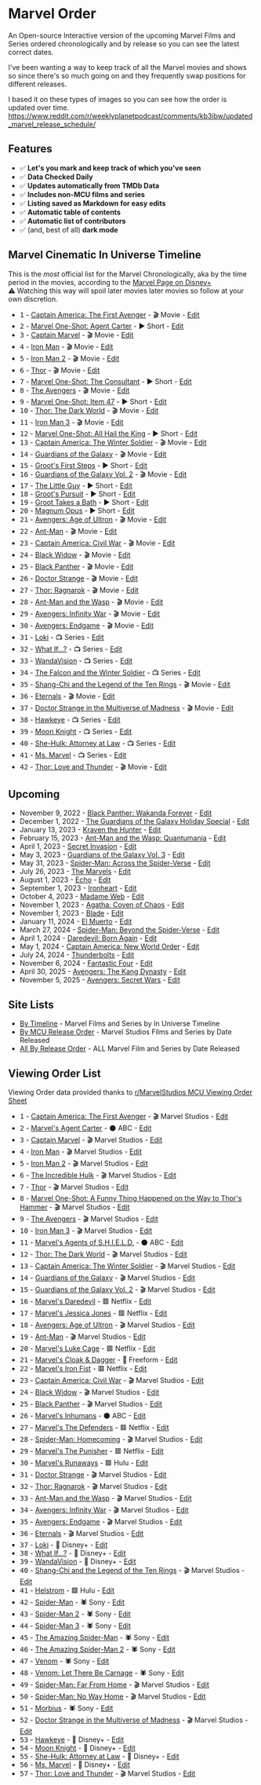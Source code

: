 # Marvel Order
An Open-source Interactive version of the upcoming Marvel Films and Series ordered chronologically and by release so you can see the latest correct dates. 

I've been wanting a way to keep track of all the Marvel movies and shows so since there's so much going on and they frequently swap positions for different releases. 

I based it on these types of images so you can see how the order is updated over time. 
https://www.reddit.com/r/weeklyplanetpodcast/comments/kb3ibw/updated_marvel_release_schedule/

## Features

- ✅ **Let's you mark and keep track of which you've seen**
- ✅ **Data Checked Daily**
- ✅ **Updates automatically from TMDb Data**
- ✅ **Includes non-MCU films and series**
- ✅ **Listing saved as Markdown for easy edits**
- ✅ **Automatic table of contents**
- ✅ **Automatic list of contributors**
- ✅ (and, best of all) **dark mode**

## Marvel Cinematic In Universe Timeline

This is the *most* official list for the Marvel Chronologically, aka by the time period in the movies, according to the [Marvel Page on Disney+](https://www.disneyplus.com/brand/marvel)
<br>
⚠️ Watching this way will spoil later movies later movies so follow at your own discretion.
<!-- start-in-universe-list -->

- <kbd>1</kbd> - [Captain America: The First Avenger](https://marvelorder.com/en/captain-america-the-first-avenger-1771) - 🎬 Movie - [Edit](https://github.com/ThatGuySam/marvelorder/blob/main/src/pages/en/captain-america-the-first-avenger-1771.md)
- <kbd>2</kbd> - [Marvel One-Shot: Agent Carter](https://marvelorder.com/en/marvel-one-shot-agent-carter-211387) - ▶️ Short - [Edit](https://github.com/ThatGuySam/marvelorder/blob/main/src/pages/en/marvel-one-shot-agent-carter-211387.md)
- <kbd>3</kbd> - [Captain Marvel](https://marvelorder.com/en/captain-marvel-299537) - 🎬 Movie - [Edit](https://github.com/ThatGuySam/marvelorder/blob/main/src/pages/en/captain-marvel-299537.md)
- <kbd>4</kbd> - [Iron Man](https://marvelorder.com/en/iron-man-1726) - 🎬 Movie - [Edit](https://github.com/ThatGuySam/marvelorder/blob/main/src/pages/en/iron-man-1726.md)
- <kbd>5</kbd> - [Iron Man 2](https://marvelorder.com/en/iron-man-2-10138) - 🎬 Movie - [Edit](https://github.com/ThatGuySam/marvelorder/blob/main/src/pages/en/iron-man-2-10138.md)
- <kbd>6</kbd> - [Thor](https://marvelorder.com/en/thor-10195) - 🎬 Movie - [Edit](https://github.com/ThatGuySam/marvelorder/blob/main/src/pages/en/thor-10195.md)
- <kbd>7</kbd> - [Marvel One-Shot: The Consultant](https://marvelorder.com/en/marvel-one-shot-the-consultant-76122) - ▶️ Short - [Edit](https://github.com/ThatGuySam/marvelorder/blob/main/src/pages/en/marvel-one-shot-the-consultant-76122.md)
- <kbd>8</kbd> - [The Avengers](https://marvelorder.com/en/the-avengers-24428) - 🎬 Movie - [Edit](https://github.com/ThatGuySam/marvelorder/blob/main/src/pages/en/the-avengers-24428.md)
- <kbd>9</kbd> - [Marvel One-Shot: Item 47](https://marvelorder.com/en/marvel-one-shot-item-47-119569) - ▶️ Short - [Edit](https://github.com/ThatGuySam/marvelorder/blob/main/src/pages/en/marvel-one-shot-item-47-119569.md)
- <kbd>10</kbd> - [Thor: The Dark World](https://marvelorder.com/en/thor-the-dark-world-76338) - 🎬 Movie - [Edit](https://github.com/ThatGuySam/marvelorder/blob/main/src/pages/en/thor-the-dark-world-76338.md)
- <kbd>11</kbd> - [Iron Man 3](https://marvelorder.com/en/iron-man-3-68721) - 🎬 Movie - [Edit](https://github.com/ThatGuySam/marvelorder/blob/main/src/pages/en/iron-man-3-68721.md)
- <kbd>12</kbd> - [Marvel One-Shot: All Hail the King](https://marvelorder.com/en/marvel-one-shot-all-hail-the-king-253980) - ▶️ Short - [Edit](https://github.com/ThatGuySam/marvelorder/blob/main/src/pages/en/marvel-one-shot-all-hail-the-king-253980.md)
- <kbd>13</kbd> - [Captain America: The Winter Soldier](https://marvelorder.com/en/captain-america-the-winter-soldier-100402) - 🎬 Movie - [Edit](https://github.com/ThatGuySam/marvelorder/blob/main/src/pages/en/captain-america-the-winter-soldier-100402.md)
- <kbd>14</kbd> - [Guardians of the Galaxy](https://marvelorder.com/en/guardians-of-the-galaxy-118340) - 🎬 Movie - [Edit](https://github.com/ThatGuySam/marvelorder/blob/main/src/pages/en/guardians-of-the-galaxy-118340.md)
- <kbd>15</kbd> - [Groot's First Steps](https://marvelorder.com/en/groots-first-steps-1010818) - ▶️ Short - [Edit](https://github.com/ThatGuySam/marvelorder/blob/main/src/pages/en/groots-first-steps-1010818.md)
- <kbd>16</kbd> - [Guardians of the Galaxy Vol. 2](https://marvelorder.com/en/guardians-of-the-galaxy-vol-2-283995) - 🎬 Movie - [Edit](https://github.com/ThatGuySam/marvelorder/blob/main/src/pages/en/guardians-of-the-galaxy-vol-2-283995.md)
- <kbd>17</kbd> - [The Little Guy](https://marvelorder.com/en/the-little-guy-1010819) - ▶️ Short - [Edit](https://github.com/ThatGuySam/marvelorder/blob/main/src/pages/en/the-little-guy-1010819.md)
- <kbd>18</kbd> - [Groot's Pursuit](https://marvelorder.com/en/groots-pursuit-1010820) - ▶️ Short - [Edit](https://github.com/ThatGuySam/marvelorder/blob/main/src/pages/en/groots-pursuit-1010820.md)
- <kbd>19</kbd> - [Groot Takes a Bath](https://marvelorder.com/en/groot-takes-a-bath-1010821) - ▶️ Short - [Edit](https://github.com/ThatGuySam/marvelorder/blob/main/src/pages/en/groot-takes-a-bath-1010821.md)
- <kbd>20</kbd> - [Magnum Opus](https://marvelorder.com/en/magnum-opus-1010823) - ▶️ Short - [Edit](https://github.com/ThatGuySam/marvelorder/blob/main/src/pages/en/magnum-opus-1010823.md)
- <kbd>21</kbd> - [Avengers: Age of Ultron](https://marvelorder.com/en/avengers-age-of-ultron-99861) - 🎬 Movie - [Edit](https://github.com/ThatGuySam/marvelorder/blob/main/src/pages/en/avengers-age-of-ultron-99861.md)
- <kbd>22</kbd> - [Ant-Man](https://marvelorder.com/en/ant-man-102899) - 🎬 Movie - [Edit](https://github.com/ThatGuySam/marvelorder/blob/main/src/pages/en/ant-man-102899.md)
- <kbd>23</kbd> - [Captain America: Civil War](https://marvelorder.com/en/captain-america-civil-war-271110) - 🎬 Movie - [Edit](https://github.com/ThatGuySam/marvelorder/blob/main/src/pages/en/captain-america-civil-war-271110.md)
- <kbd>24</kbd> - [Black Widow](https://marvelorder.com/en/black-widow-497698) - 🎬 Movie - [Edit](https://github.com/ThatGuySam/marvelorder/blob/main/src/pages/en/black-widow-497698.md)
- <kbd>25</kbd> - [Black Panther](https://marvelorder.com/en/black-panther-284054) - 🎬 Movie - [Edit](https://github.com/ThatGuySam/marvelorder/blob/main/src/pages/en/black-panther-284054.md)
- <kbd>26</kbd> - [Doctor Strange](https://marvelorder.com/en/doctor-strange-284052) - 🎬 Movie - [Edit](https://github.com/ThatGuySam/marvelorder/blob/main/src/pages/en/doctor-strange-284052.md)
- <kbd>27</kbd> - [Thor: Ragnarok](https://marvelorder.com/en/thor-ragnarok-284053) - 🎬 Movie - [Edit](https://github.com/ThatGuySam/marvelorder/blob/main/src/pages/en/thor-ragnarok-284053.md)
- <kbd>28</kbd> - [Ant-Man and the Wasp](https://marvelorder.com/en/ant-man-and-the-wasp-363088) - 🎬 Movie - [Edit](https://github.com/ThatGuySam/marvelorder/blob/main/src/pages/en/ant-man-and-the-wasp-363088.md)
- <kbd>29</kbd> - [Avengers: Infinity War](https://marvelorder.com/en/avengers-infinity-war-299536) - 🎬 Movie - [Edit](https://github.com/ThatGuySam/marvelorder/blob/main/src/pages/en/avengers-infinity-war-299536.md)
- <kbd>30</kbd> - [Avengers: Endgame](https://marvelorder.com/en/avengers-endgame-299534) - 🎬 Movie - [Edit](https://github.com/ThatGuySam/marvelorder/blob/main/src/pages/en/avengers-endgame-299534.md)
- <kbd>31</kbd> - [Loki](https://marvelorder.com/en/loki-84958) - 📺 Series - [Edit](https://github.com/ThatGuySam/marvelorder/blob/main/src/pages/en/loki-84958.md)
- <kbd>32</kbd> - [What If...?](https://marvelorder.com/en/what-if-91363) - 📺 Series - [Edit](https://github.com/ThatGuySam/marvelorder/blob/main/src/pages/en/what-if-91363.md)
- <kbd>33</kbd> - [WandaVision](https://marvelorder.com/en/wandavision-85271) - 📺 Series - [Edit](https://github.com/ThatGuySam/marvelorder/blob/main/src/pages/en/wandavision-85271.md)
- <kbd>34</kbd> - [The Falcon and the Winter Soldier](https://marvelorder.com/en/the-falcon-and-the-winter-soldier-88396) - 📺 Series - [Edit](https://github.com/ThatGuySam/marvelorder/blob/main/src/pages/en/the-falcon-and-the-winter-soldier-88396.md)
- <kbd>35</kbd> - [Shang-Chi and the Legend of the Ten Rings](https://marvelorder.com/en/shang-chi-and-the-legend-of-the-ten-rings-566525) - 🎬 Movie - [Edit](https://github.com/ThatGuySam/marvelorder/blob/main/src/pages/en/shang-chi-and-the-legend-of-the-ten-rings-566525.md)
- <kbd>36</kbd> - [Eternals](https://marvelorder.com/en/eternals-524434) - 🎬 Movie - [Edit](https://github.com/ThatGuySam/marvelorder/blob/main/src/pages/en/eternals-524434.md)
- <kbd>37</kbd> - [Doctor Strange in the Multiverse of Madness](https://marvelorder.com/en/doctor-strange-in-the-multiverse-of-madness-453395) - 🎬 Movie - [Edit](https://github.com/ThatGuySam/marvelorder/blob/main/src/pages/en/doctor-strange-in-the-multiverse-of-madness-453395.md)
- <kbd>38</kbd> - [Hawkeye](https://marvelorder.com/en/hawkeye-88329) - 📺 Series - [Edit](https://github.com/ThatGuySam/marvelorder/blob/main/src/pages/en/hawkeye-88329.md)
- <kbd>39</kbd> - [Moon Knight](https://marvelorder.com/en/moon-knight-92749) - 📺 Series - [Edit](https://github.com/ThatGuySam/marvelorder/blob/main/src/pages/en/moon-knight-92749.md)
- <kbd>40</kbd> - [She-Hulk: Attorney at Law](https://marvelorder.com/en/she-hulk-attorney-at-law-92783) - 📺 Series - [Edit](https://github.com/ThatGuySam/marvelorder/blob/main/src/pages/en/she-hulk-attorney-at-law-92783.md)
- <kbd>41</kbd> - [Ms. Marvel](https://marvelorder.com/en/ms-marvel-92782) - 📺 Series - [Edit](https://github.com/ThatGuySam/marvelorder/blob/main/src/pages/en/ms-marvel-92782.md)
- <kbd>42</kbd> - [Thor: Love and Thunder](https://marvelorder.com/en/thor-love-and-thunder-616037) - 🎬 Movie - [Edit](https://github.com/ThatGuySam/marvelorder/blob/main/src/pages/en/thor-love-and-thunder-616037.md)

<!-- end-in-universe-list -->


## Upcoming
<!-- start-upcoming-list -->

- November 9, 2022 - [Black Panther: Wakanda Forever](https://marvelorder.com/en/black-panther-wakanda-forever-505642) - [Edit](https://github.com/ThatGuySam/marvelorder/blob/main/src/pages/en/black-panther-wakanda-forever-505642.md)
- December 1, 2022 - [The Guardians of the Galaxy Holiday Special](https://marvelorder.com/en/the-guardians-of-the-galaxy-holiday-special-774752) - [Edit](https://github.com/ThatGuySam/marvelorder/blob/main/src/pages/en/the-guardians-of-the-galaxy-holiday-special-774752.md)
- January 13, 2023 - [Kraven the Hunter](https://marvelorder.com/en/kraven-the-hunter-539972) - [Edit](https://github.com/ThatGuySam/marvelorder/blob/main/src/pages/en/kraven-the-hunter-539972.md)
- February 15, 2023 - [Ant-Man and the Wasp: Quantumania](https://marvelorder.com/en/ant-man-and-the-wasp-quantumania-640146) - [Edit](https://github.com/ThatGuySam/marvelorder/blob/main/src/pages/en/ant-man-and-the-wasp-quantumania-640146.md)
- April 1, 2023 - [Secret Invasion](https://marvelorder.com/en/secret-invasion-114472) - [Edit](https://github.com/ThatGuySam/marvelorder/blob/main/src/pages/en/secret-invasion-114472.md)
- May 3, 2023 - [Guardians of the Galaxy Vol. 3](https://marvelorder.com/en/guardians-of-the-galaxy-vol-3-447365) - [Edit](https://github.com/ThatGuySam/marvelorder/blob/main/src/pages/en/guardians-of-the-galaxy-vol-3-447365.md)
- May 31, 2023 - [Spider-Man: Across the Spider-Verse](https://marvelorder.com/en/spider-man-across-the-spider-verse-569094) - [Edit](https://github.com/ThatGuySam/marvelorder/blob/main/src/pages/en/spider-man-across-the-spider-verse-569094.md)
- July 26, 2023 - [The Marvels](https://marvelorder.com/en/the-marvels-609681) - [Edit](https://github.com/ThatGuySam/marvelorder/blob/main/src/pages/en/the-marvels-609681.md)
- August 1, 2023 - [Echo](https://marvelorder.com/en/echo-122226) - [Edit](https://github.com/ThatGuySam/marvelorder/blob/main/src/pages/en/echo-122226.md)
- September 1, 2023 - [Ironheart](https://marvelorder.com/en/ironheart-114471) - [Edit](https://github.com/ThatGuySam/marvelorder/blob/main/src/pages/en/ironheart-114471.md)
- October 4, 2023 - [Madame Web](https://marvelorder.com/en/madame-web-634492) - [Edit](https://github.com/ThatGuySam/marvelorder/blob/main/src/pages/en/madame-web-634492.md)
- November 1, 2023 - [Agatha: Coven of Chaos](https://marvelorder.com/en/agatha-house-of-harkness-138501) - [Edit](https://github.com/ThatGuySam/marvelorder/blob/main/src/pages/en/agatha-house-of-harkness-138501.md)
- November 1, 2023 - [Blade](https://marvelorder.com/en/blade-617127) - [Edit](https://github.com/ThatGuySam/marvelorder/blob/main/src/pages/en/blade-617127.md)
- January 11, 2024 - [El Muerto](https://marvelorder.com/en/el-muerto-967731) - [Edit](https://github.com/ThatGuySam/marvelorder/blob/main/src/pages/en/el-muerto-967731.md)
- March 27, 2024 - [Spider-Man: Beyond the Spider-Verse](https://marvelorder.com/en/spider-man-beyond-the-spider-verse-911916) - [Edit](https://github.com/ThatGuySam/marvelorder/blob/main/src/pages/en/spider-man-beyond-the-spider-verse-911916.md)
- April 1, 2024 - [Daredevil: Born Again](https://marvelorder.com/en/daredevil-born-again-202555) - [Edit](https://github.com/ThatGuySam/marvelorder/blob/main/src/pages/en/daredevil-born-again-202555.md)
- May 1, 2024 - [Captain America: New World Order](https://marvelorder.com/en/captain-america-new-world-order-822119) - [Edit](https://github.com/ThatGuySam/marvelorder/blob/main/src/pages/en/captain-america-new-world-order-822119.md)
- July 24, 2024 - [Thunderbolts](https://marvelorder.com/en/thunderbolts-986056) - [Edit](https://github.com/ThatGuySam/marvelorder/blob/main/src/pages/en/thunderbolts-986056.md)
- November 6, 2024 - [Fantastic Four](https://marvelorder.com/en/fantastic-four-617126) - [Edit](https://github.com/ThatGuySam/marvelorder/blob/main/src/pages/en/fantastic-four-617126.md)
- April 30, 2025 - [Avengers: The Kang Dynasty](https://marvelorder.com/en/avengers-the-kang-dynasty-1003596) - [Edit](https://github.com/ThatGuySam/marvelorder/blob/main/src/pages/en/avengers-the-kang-dynasty-1003596.md)
- November 5, 2025 - [Avengers: Secret Wars](https://marvelorder.com/en/avengers-secret-wars-1003598) - [Edit](https://github.com/ThatGuySam/marvelorder/blob/main/src/pages/en/avengers-secret-wars-1003598.md)

<!-- end-upcoming-list -->

## Site Lists

- [By Timeline](https://marvelorder.com/marvel-cinematic-universe-in-timeline-order/) - Marvel Films and Series by In Universe Timeline
- [By MCU Release Order](https://marvelorder.com/marvel-cinematic-universe-movies-in-order/) - Marvel Studios Films and Series by Date Released
- [All By Release Order](https://marvelorder.com) - ALL Marvel Film and Series by Date Released


## Viewing Order List
Viewing Order data provided thanks to [r/MarvelStudios MCU Viewing Order Sheet](https://docs.google.com/spreadsheets/d/1Xfe--9Wshbb3ru0JplA2PnEwN7mVawazKmhWJjr_wKs/edit#gid=0)

<!-- start-viewing-order-list -->

- <kbd>1</kbd> - [Captain America: The First Avenger](https://marvelorder.com/en/captain-america-the-first-avenger-1771) - 🎬 Marvel Studios - [Edit](https://github.com/ThatGuySam/marvelorder/blob/main/src/pages/en/captain-america-the-first-avenger-1771.md)
- <kbd>2</kbd> - [Marvel's Agent Carter](https://marvelorder.com/en/marvels-agent-carter-61550) - ⚫️ ABC - [Edit](https://github.com/ThatGuySam/marvelorder/blob/main/src/pages/en/marvels-agent-carter-61550.md)
- <kbd>3</kbd> - [Captain Marvel](https://marvelorder.com/en/captain-marvel-299537) - 🎬 Marvel Studios - [Edit](https://github.com/ThatGuySam/marvelorder/blob/main/src/pages/en/captain-marvel-299537.md)
- <kbd>4</kbd> - [Iron Man](https://marvelorder.com/en/iron-man-1726) - 🎬 Marvel Studios - [Edit](https://github.com/ThatGuySam/marvelorder/blob/main/src/pages/en/iron-man-1726.md)
- <kbd>5</kbd> - [Iron Man 2](https://marvelorder.com/en/iron-man-2-10138) - 🎬 Marvel Studios - [Edit](https://github.com/ThatGuySam/marvelorder/blob/main/src/pages/en/iron-man-2-10138.md)
- <kbd>6</kbd> - [The Incredible Hulk](https://marvelorder.com/en/the-incredible-hulk-1724) - 🎬 Marvel Studios - [Edit](https://github.com/ThatGuySam/marvelorder/blob/main/src/pages/en/the-incredible-hulk-1724.md)
- <kbd>7</kbd> - [Thor](https://marvelorder.com/en/thor-10195) - 🎬 Marvel Studios - [Edit](https://github.com/ThatGuySam/marvelorder/blob/main/src/pages/en/thor-10195.md)
- <kbd>8</kbd> - [Marvel One-Shot: A Funny Thing Happened on the Way to Thor's Hammer](https://marvelorder.com/en/marvel-one-shot-a-funny-thing-happened-on-the-way-to-thors-hammer-76535) - 🎬 Marvel Studios - [Edit](https://github.com/ThatGuySam/marvelorder/blob/main/src/pages/en/marvel-one-shot-a-funny-thing-happened-on-the-way-to-thors-hammer-76535.md)
- <kbd>9</kbd> - [The Avengers](https://marvelorder.com/en/the-avengers-24428) - 🎬 Marvel Studios - [Edit](https://github.com/ThatGuySam/marvelorder/blob/main/src/pages/en/the-avengers-24428.md)
- <kbd>10</kbd> - [Iron Man 3](https://marvelorder.com/en/iron-man-3-68721) - 🎬 Marvel Studios - [Edit](https://github.com/ThatGuySam/marvelorder/blob/main/src/pages/en/iron-man-3-68721.md)
- <kbd>11</kbd> - [Marvel's Agents of S.H.I.E.L.D.](https://marvelorder.com/en/marvels-agents-of-shield-1403) - ⚫️ ABC - [Edit](https://github.com/ThatGuySam/marvelorder/blob/main/src/pages/en/marvels-agents-of-shield-1403.md)
- <kbd>12</kbd> - [Thor: The Dark World](https://marvelorder.com/en/thor-the-dark-world-76338) - 🎬 Marvel Studios - [Edit](https://github.com/ThatGuySam/marvelorder/blob/main/src/pages/en/thor-the-dark-world-76338.md)
- <kbd>13</kbd> - [Captain America: The Winter Soldier](https://marvelorder.com/en/captain-america-the-winter-soldier-100402) - 🎬 Marvel Studios - [Edit](https://github.com/ThatGuySam/marvelorder/blob/main/src/pages/en/captain-america-the-winter-soldier-100402.md)
- <kbd>14</kbd> - [Guardians of the Galaxy](https://marvelorder.com/en/guardians-of-the-galaxy-118340) - 🎬 Marvel Studios - [Edit](https://github.com/ThatGuySam/marvelorder/blob/main/src/pages/en/guardians-of-the-galaxy-118340.md)
- <kbd>15</kbd> - [Guardians of the Galaxy Vol. 2](https://marvelorder.com/en/guardians-of-the-galaxy-vol-2-283995) - 🎬 Marvel Studios - [Edit](https://github.com/ThatGuySam/marvelorder/blob/main/src/pages/en/guardians-of-the-galaxy-vol-2-283995.md)
- <kbd>16</kbd> - [Marvel's Daredevil](https://marvelorder.com/en/marvels-daredevil-61889) - 🟥 Netflix - [Edit](https://github.com/ThatGuySam/marvelorder/blob/main/src/pages/en/marvels-daredevil-61889.md)
- <kbd>17</kbd> - [Marvel's Jessica Jones](https://marvelorder.com/en/marvels-jessica-jones-38472) - 🟥 Netflix - [Edit](https://github.com/ThatGuySam/marvelorder/blob/main/src/pages/en/marvels-jessica-jones-38472.md)
- <kbd>18</kbd> - [Avengers: Age of Ultron](https://marvelorder.com/en/avengers-age-of-ultron-99861) - 🎬 Marvel Studios - [Edit](https://github.com/ThatGuySam/marvelorder/blob/main/src/pages/en/avengers-age-of-ultron-99861.md)
- <kbd>19</kbd> - [Ant-Man](https://marvelorder.com/en/ant-man-102899) - 🎬 Marvel Studios - [Edit](https://github.com/ThatGuySam/marvelorder/blob/main/src/pages/en/ant-man-102899.md)
- <kbd>20</kbd> - [Marvel's Luke Cage](https://marvelorder.com/en/marvels-luke-cage-62126) - 🟥 Netflix - [Edit](https://github.com/ThatGuySam/marvelorder/blob/main/src/pages/en/marvels-luke-cage-62126.md)
- <kbd>21</kbd> - [Marvel's Cloak & Dagger](https://marvelorder.com/en/marvels-cloak-and-dagger-66190) - 🔵 Freeform - [Edit](https://github.com/ThatGuySam/marvelorder/blob/main/src/pages/en/marvels-cloak-and-dagger-66190.md)
- <kbd>22</kbd> - [Marvel's Iron Fist](https://marvelorder.com/en/marvels-iron-fist-62127) - 🟥 Netflix - [Edit](https://github.com/ThatGuySam/marvelorder/blob/main/src/pages/en/marvels-iron-fist-62127.md)
- <kbd>23</kbd> - [Captain America: Civil War](https://marvelorder.com/en/captain-america-civil-war-271110) - 🎬 Marvel Studios - [Edit](https://github.com/ThatGuySam/marvelorder/blob/main/src/pages/en/captain-america-civil-war-271110.md)
- <kbd>24</kbd> - [Black Widow](https://marvelorder.com/en/black-widow-497698) - 🎬 Marvel Studios - [Edit](https://github.com/ThatGuySam/marvelorder/blob/main/src/pages/en/black-widow-497698.md)
- <kbd>25</kbd> - [Black Panther](https://marvelorder.com/en/black-panther-284054) - 🎬 Marvel Studios - [Edit](https://github.com/ThatGuySam/marvelorder/blob/main/src/pages/en/black-panther-284054.md)
- <kbd>26</kbd> - [Marvel's Inhumans](https://marvelorder.com/en/marvels-inhumans-68716) - ⚫️ ABC - [Edit](https://github.com/ThatGuySam/marvelorder/blob/main/src/pages/en/marvels-inhumans-68716.md)
- <kbd>27</kbd> - [Marvel's The Defenders](https://marvelorder.com/en/marvels-the-defenders-62285) - 🟥 Netflix - [Edit](https://github.com/ThatGuySam/marvelorder/blob/main/src/pages/en/marvels-the-defenders-62285.md)
- <kbd>28</kbd> - [Spider-Man: Homecoming](https://marvelorder.com/en/spider-man-homecoming-315635) - 🎬 Marvel Studios - [Edit](https://github.com/ThatGuySam/marvelorder/blob/main/src/pages/en/spider-man-homecoming-315635.md)
- <kbd>29</kbd> - [Marvel's The Punisher](https://marvelorder.com/en/marvels-the-punisher-67178) - 🟥 Netflix - [Edit](https://github.com/ThatGuySam/marvelorder/blob/main/src/pages/en/marvels-the-punisher-67178.md)
- <kbd>30</kbd> - [Marvel's Runaways](https://marvelorder.com/en/marvels-runaways-67466) - 🟩 Hulu - [Edit](https://github.com/ThatGuySam/marvelorder/blob/main/src/pages/en/marvels-runaways-67466.md)
- <kbd>31</kbd> - [Doctor Strange](https://marvelorder.com/en/doctor-strange-284052) - 🎬 Marvel Studios - [Edit](https://github.com/ThatGuySam/marvelorder/blob/main/src/pages/en/doctor-strange-284052.md)
- <kbd>32</kbd> - [Thor: Ragnarok](https://marvelorder.com/en/thor-ragnarok-284053) - 🎬 Marvel Studios - [Edit](https://github.com/ThatGuySam/marvelorder/blob/main/src/pages/en/thor-ragnarok-284053.md)
- <kbd>33</kbd> - [Ant-Man and the Wasp](https://marvelorder.com/en/ant-man-and-the-wasp-363088) - 🎬 Marvel Studios - [Edit](https://github.com/ThatGuySam/marvelorder/blob/main/src/pages/en/ant-man-and-the-wasp-363088.md)
- <kbd>34</kbd> - [Avengers: Infinity War](https://marvelorder.com/en/avengers-infinity-war-299536) - 🎬 Marvel Studios - [Edit](https://github.com/ThatGuySam/marvelorder/blob/main/src/pages/en/avengers-infinity-war-299536.md)
- <kbd>35</kbd> - [Avengers: Endgame](https://marvelorder.com/en/avengers-endgame-299534) - 🎬 Marvel Studios - [Edit](https://github.com/ThatGuySam/marvelorder/blob/main/src/pages/en/avengers-endgame-299534.md)
- <kbd>36</kbd> - [Eternals](https://marvelorder.com/en/eternals-524434) - 🎬 Marvel Studios - [Edit](https://github.com/ThatGuySam/marvelorder/blob/main/src/pages/en/eternals-524434.md)
- <kbd>37</kbd> - [Loki](https://marvelorder.com/en/loki-84958) - 🏰 Disney+ - [Edit](https://github.com/ThatGuySam/marvelorder/blob/main/src/pages/en/loki-84958.md)
- <kbd>38</kbd> - [What If...?](https://marvelorder.com/en/what-if-91363) - 🏰 Disney+ - [Edit](https://github.com/ThatGuySam/marvelorder/blob/main/src/pages/en/what-if-91363.md)
- <kbd>39</kbd> - [WandaVision](https://marvelorder.com/en/wandavision-85271) - 🏰 Disney+ - [Edit](https://github.com/ThatGuySam/marvelorder/blob/main/src/pages/en/wandavision-85271.md)
- <kbd>40</kbd> - [Shang-Chi and the Legend of the Ten Rings](https://marvelorder.com/en/shang-chi-and-the-legend-of-the-ten-rings-566525) - 🎬 Marvel Studios - [Edit](https://github.com/ThatGuySam/marvelorder/blob/main/src/pages/en/shang-chi-and-the-legend-of-the-ten-rings-566525.md)
- <kbd>41</kbd> - [Helstrom](https://marvelorder.com/en/helstrom-88987) - 🟩 Hulu - [Edit](https://github.com/ThatGuySam/marvelorder/blob/main/src/pages/en/helstrom-88987.md)
- <kbd>42</kbd> - [Spider-Man](https://marvelorder.com/en/spider-man-557) - 🕷 Sony - [Edit](https://github.com/ThatGuySam/marvelorder/blob/main/src/pages/en/spider-man-557.md)
- <kbd>43</kbd> - [Spider-Man 2](https://marvelorder.com/en/spider-man-2-558) - 🕷 Sony - [Edit](https://github.com/ThatGuySam/marvelorder/blob/main/src/pages/en/spider-man-2-558.md)
- <kbd>44</kbd> - [Spider-Man 3](https://marvelorder.com/en/spider-man-3-559) - 🕷 Sony - [Edit](https://github.com/ThatGuySam/marvelorder/blob/main/src/pages/en/spider-man-3-559.md)
- <kbd>45</kbd> - [The Amazing Spider-Man](https://marvelorder.com/en/the-amazing-spider-man-1930) - 🕷 Sony - [Edit](https://github.com/ThatGuySam/marvelorder/blob/main/src/pages/en/the-amazing-spider-man-1930.md)
- <kbd>46</kbd> - [The Amazing Spider-Man 2](https://marvelorder.com/en/the-amazing-spider-man-2-102382) - 🕷 Sony - [Edit](https://github.com/ThatGuySam/marvelorder/blob/main/src/pages/en/the-amazing-spider-man-2-102382.md)
- <kbd>47</kbd> - [Venom](https://marvelorder.com/en/venom-335983) - 🕷 Sony - [Edit](https://github.com/ThatGuySam/marvelorder/blob/main/src/pages/en/venom-335983.md)
- <kbd>48</kbd> - [Venom: Let There Be Carnage](https://marvelorder.com/en/venom-let-there-be-carnage-580489) - 🕷 Sony - [Edit](https://github.com/ThatGuySam/marvelorder/blob/main/src/pages/en/venom-let-there-be-carnage-580489.md)
- <kbd>49</kbd> - [Spider-Man: Far From Home](https://marvelorder.com/en/spider-man-far-from-home-429617) - 🎬 Marvel Studios - [Edit](https://github.com/ThatGuySam/marvelorder/blob/main/src/pages/en/spider-man-far-from-home-429617.md)
- <kbd>50</kbd> - [Spider-Man: No Way Home](https://marvelorder.com/en/spider-man-no-way-home-634649) - 🎬 Marvel Studios - [Edit](https://github.com/ThatGuySam/marvelorder/blob/main/src/pages/en/spider-man-no-way-home-634649.md)
- <kbd>51</kbd> - [Morbius](https://marvelorder.com/en/morbius-526896) - 🕷 Sony - [Edit](https://github.com/ThatGuySam/marvelorder/blob/main/src/pages/en/morbius-526896.md)
- <kbd>52</kbd> - [Doctor Strange in the Multiverse of Madness](https://marvelorder.com/en/doctor-strange-in-the-multiverse-of-madness-453395) - 🎬 Marvel Studios - [Edit](https://github.com/ThatGuySam/marvelorder/blob/main/src/pages/en/doctor-strange-in-the-multiverse-of-madness-453395.md)
- <kbd>53</kbd> - [Hawkeye](https://marvelorder.com/en/hawkeye-88329) - 🏰 Disney+ - [Edit](https://github.com/ThatGuySam/marvelorder/blob/main/src/pages/en/hawkeye-88329.md)
- <kbd>54</kbd> - [Moon Knight](https://marvelorder.com/en/moon-knight-92749) - 🏰 Disney+ - [Edit](https://github.com/ThatGuySam/marvelorder/blob/main/src/pages/en/moon-knight-92749.md)
- <kbd>55</kbd> - [She-Hulk: Attorney at Law](https://marvelorder.com/en/she-hulk-attorney-at-law-92783) - 🏰 Disney+ - [Edit](https://github.com/ThatGuySam/marvelorder/blob/main/src/pages/en/she-hulk-attorney-at-law-92783.md)
- <kbd>56</kbd> - [Ms. Marvel](https://marvelorder.com/en/ms-marvel-92782) - 🏰 Disney+ - [Edit](https://github.com/ThatGuySam/marvelorder/blob/main/src/pages/en/ms-marvel-92782.md)
- <kbd>57</kbd> - [Thor: Love and Thunder](https://marvelorder.com/en/thor-love-and-thunder-616037) - 🎬 Marvel Studios - [Edit](https://github.com/ThatGuySam/marvelorder/blob/main/src/pages/en/thor-love-and-thunder-616037.md)

<!-- end-viewing-order-list -->
